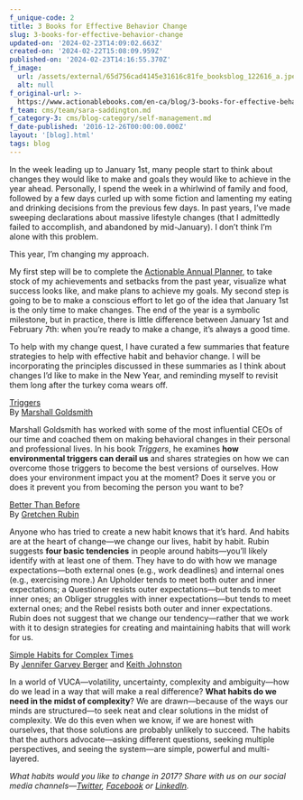 ```yaml
---
f_unique-code: 2
title: 3 Books for Effective Behavior Change
slug: 3-books-for-effective-behavior-change
updated-on: '2024-02-23T14:09:02.663Z'
created-on: '2024-02-22T15:08:09.959Z'
published-on: '2024-02-23T14:16:55.370Z'
f_image:
  url: /assets/external/65d756cad4145e31616c81fe_booksblog_122616_a.jpeg
  alt: null
f_original-url: >-
  https://www.actionablebooks.com/en-ca/blog/3-books-for-effective-behavior-change/
f_team: cms/team/sara-saddington.md
f_category-3: cms/blog-category/self-management.md
f_date-published: '2016-12-26T00:00:00.000Z'
layout: '[blog].html'
tags: blog
---
```


In the week leading up to January 1st, many people start to think about changes they would like to make and goals they would like to achieve in the year ahead. Personally, I spend the week in a whirlwind of family and food, followed by a few days curled up with some fiction and lamenting my eating and drinking decisions from the previous few days. In past years, I’ve made sweeping declarations about massive lifestyle changes (that I admittedly failed to accomplish, and abandoned by mid-January). I don’t think I’m alone with this problem.

This year, I’m changing my approach.

My first step will be to complete the [Actionable Annual Planner](https://actionable.co/thoughts/2016/12/an-actionable-blueprint-for-year-end-planning/), to take stock of my achievements and setbacks from the past year, visualize what success looks like, and make plans to achieve my goals. My second step is going to be to make a conscious effort to let go of the idea that January 1st is the only time to make changes. The end of the year is a symbolic milestone, but in practice, there is little difference between January 1st and February 7th: when you’re ready to make a change, it’s always a good time.

To help with my change quest, I have curated a few summaries that feature strategies to help with effective habit and behavior change. I will be incorporating the principles discussed in these summaries as I think about changes I’d like to make in the New Year, and reminding myself to revisit them long after the turkey coma wears off.

[Triggers](https://www.actionablebooks.com/en-ca/summaries/triggers/)  
By [Marshall Goldsmith](https://www.actionablebooks.com/en-ca/authors/marshall-goldsmith/)

Marshall Goldsmith has worked with some of the most influential CEOs of our time and coached them on making behavioral changes in their personal and professional lives. In his book _Triggers_, he examines **how environmental triggers can derail us** and shares strategies on how we can overcome those triggers to become the best versions of ourselves. How does your environment impact you at the moment? Does it serve you or does it prevent you from becoming the person you want to be?

[Better Than Before](https://www.actionablebooks.com/en-ca/summaries/better-than-before/)  
By [Gretchen Rubin](https://www.actionablebooks.com/en-ca/authors/gretchen-rubin/)

Anyone who has tried to create a new habit knows that it’s hard. And habits are at the heart of change—we change our lives, habit by habit. Rubin suggests **four basic tendencies** in people around habits—you’ll likely identify with at least one of them. They have to do with how we manage expectations—both external ones (e.g., work deadlines) and internal ones (e.g., exercising more.) An Upholder tends to meet both outer and inner expectations; a Questioner resists outer expectations—but tends to meet inner ones; an Obliger struggles with inner expectations—but tends to meet external ones; and the Rebel resists both outer and inner expectations. Rubin does not suggest that we change our tendency—rather that we work with it to design strategies for creating and maintaining habits that will work for us.

[Simple Habits for Complex Times](https://www.actionablebooks.com/en-ca/summaries/simple-habits-for-complex-times/)  
By [Jennifer Garvey Berger](https://www.actionablebooks.com/en-ca/authors/jennifer-garvey-berger/) and [Keith Johnston](https://www.actionablebooks.com/en-ca/authors/keith-johnston/)

In a world of VUCA—volatility, uncertainty, complexity and ambiguity—how do we lead in a way that will make a real difference? **What habits do we need in the midst of complexity**? We are drawn—because of the ways our minds are structured—to seek neat and clear solutions in the midst of complexity. We do this even when we know, if we are honest with ourselves, that those solutions are probably unlikely to succeed. The habits that the authors advocate—asking different questions, seeking multiple perspectives, and seeing the system—are simple, powerful and multi-layered.

_What habits would you like to change in 2017?_ _Share with us on our social media channels—_[_Twitter_](https://twitter.com/actionablebooks)_,_ [_Facebook_](https://www.facebook.com/actionablebooks/?fref=ts) _or_ [_LinkedIn_](https://www.linkedin.com/company/actionable-books?trk=company_name)_._
